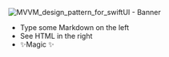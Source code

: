 
![MVVM_design_pattern_for_swiftUI - Banner](https://user-images.githubusercontent.com/112722460/192390065-3ebd92fa-b63b-4bf7-a3c4-99011d68413d.png)

- Type some Markdown on the left
- See HTML in the right
- ✨Magic ✨


